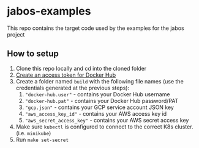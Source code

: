 # jabos-examples

This repo contains the target code used by the examples for the jabos project

## How to setup

1. Clone this repo locally and cd into the cloned folder
1. [Create an access token for Docker Hub](https://docs.docker.com/docker-hub/access-tokens/#create-an-access-token)
1. Create a folder named `build` with the following file names (use the credentials generated at the previous steps):
   1. `"docker-hub.user"` - contains your Docker Hub username
   1. `"docker-hub.pat"` - contains your Docker Hub password/PAT
   1. `"gcp.json"` - contains your GCP service account JSON key
   1. `"aws_access_key_id"` - contains your AWS access key id
   1. `"aws_secret_access_key"` - contains your AWS secret access key
1. Make sure `kubectl` is configured to connect to the correct K8s cluster. (i.e. `minikube`)
1. Run `make set-secret`
